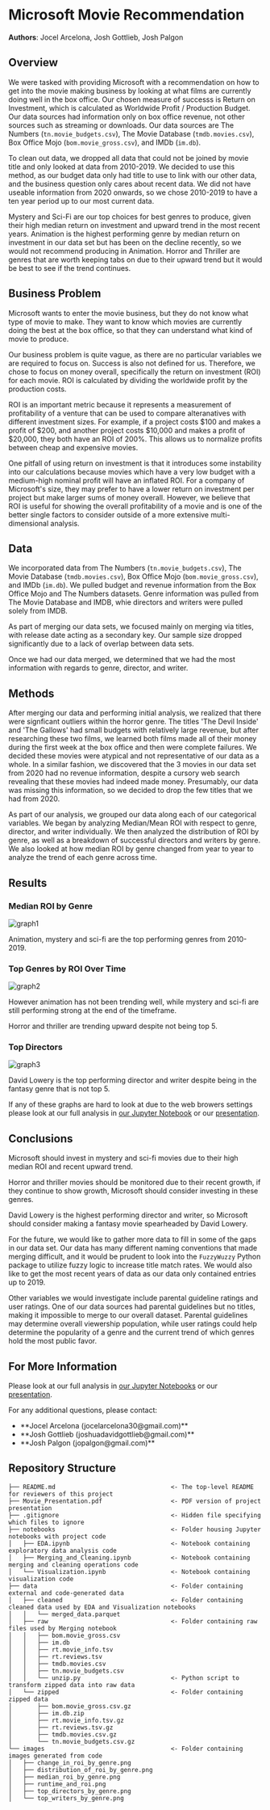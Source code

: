 # Microsoft Movie Recommendation

**Authors**: Jocel Arcelona, Josh Gottlieb, Josh Palgon

## Overview

We were tasked with providing Microsoft with a recommendation on how to get into the movie making business by looking at what films are currently doing well in the box office. Our chosen measure of successs is Return on Investment, which is calculated as Worldwide Profit / Production Budget. Our data sources had information only on box office revenue, not other sources such as streaming or downloads. Our data sources are The Numbers (`tn.movie_budgets.csv`), The Movie Database (`tmdb.movies.csv`), Box Office Mojo (`bom.movie_gross.csv`), and IMDb (`im.db`). 

To clean out data, we dropped all data that could not be joined by movie title and only looked at data from 2010-2019. We decided to use this method, as our budget data only had title to use to link with our other data, and the business question only cares about recent data. We did not have useable information from 2020 onwards, so we chose 2010-2019 to have a ten year period up to our most current data. 

Mystery and Sci-Fi are our top choices for best genres to produce, given their high median return on investment and upward trend in the most recent years. Animation is the highest performing genre by median return on investment in our data set but has been on the decline recently, so we would not recommend producing in Animation. Horror and Thriller are genres that are worth keeping tabs on due to their upward trend but it would be best to see if the trend continues. 


## Business Problem

Microsoft wants to enter the movie business, but they do not know what type of movie to make. They want to know which movies are currently doing the best at the box office, so that they can understand what kind of movie to produce.

Our business problem is quite vague, as there are no particular variables we are required to focus on. Success is also not defined for us. Therefore, we chose to focus on money overall, specifically the return on investment (ROI) for each movie. ROI is calculated by dividing the worldwide profit by the production costs.

ROI is an important metric because it represents a measurement of profitability of a venture that can be used to compare alteranatives with different investment sizes. For example, if a project costs $100 and makes a profit of $200, and another project costs $10,000 and makes a profit of $20,000, they both have an ROI of 200%. This allows us to normalize profits between cheap and expensive movies.

One pitfall of using return on investment is that it introduces some instability into our calculations because movies which have a very low budget with a medium-high nominal profit will have an inflated ROI. For a company of Microsoft's size, they may prefer to have a lower return on investment per project but make larger sums of money overall. However, we believe that ROI is useful for showing the overall profitability of a movie and is one of the better single factors to consider outside of a more extensive multi-dimensional analysis.


## Data

We incorporated data from The Numbers (`tn.movie_budgets.csv`), The Movie Database (`tmdb.movies.csv`), Box Office Mojo (`bom.movie_gross.csv`), and IMDb (`im.db`). We pulled budget and revenue information from the Box Office Mojo and The Numbers datasets. Genre information was pulled from The Movie Database and IMDB, whie directors and writers were pulled solely from IMDB.

As part of merging our data sets, we focused mainly on merging via titles, with release date acting as a secondary key. Our sample size dropped significantly due to a lack of overlap between data sets.

Once we had our data merged, we determined that we had the most information with regards to genre, director, and writer.


## Methods

After merging our data and performing initial analysis, we realized that there were signficant outliers within the horror genre. The titles 'The Devil Inside' and 'The Gallows' had small budgets with relatively large revenue, but after researching these two films, we learned both films made all of their money during the first week at the box office and then were complete failures. We decided these movies were atypical and not representative of our data as a whole. In a similar fashion, we discovered that the 3 movies in our data set from 2020 had no revenue information, despite a cursory web search revealing that these movies had indeed made money. Presumably, our data was missing this information, so we decided to drop the few titles that we had from 2020.

As part of our analysis, we grouped our data along each of our categorical variables. We began by analyzing Median/Mean ROI with respect to genre, director, and writer individually. We then analyzed the distribution of ROI by genre, as well as a breakdown of successful directors and writers by genre. We also looked at how median ROI by genre changed from year to year to analyze the trend of each genre across time.


## Results

### Median ROI by Genre
![graph1](./images/median_roi_by_genre.png)

Animation, mystery and sci-fi are the top performing genres from 2010-2019.

### Top Genres by ROI Over Time
![graph2](./images/change_in_roi_by_genre.png)

However animation has not been trending well, while mystery and sci-fi are still performing strong at the end of the timeframe. 

Horror and thriller are trending upward despite not being top 5. 

### Top Directors
![graph3](./images/top_directors_by_genre.png)

David Lowery is the top performing director and writer despite being in the fantasy genre that is not top 5.


If any of these graphs are hard to look at due to the web browers settings please look at our full analysis in [our Jupyter Notebook](./notebooks) or our [presentation](./Movie_Presentation.pdf).

## Conclusions

Microsoft should invest in mystery and sci-fi movies due to their high median ROI and recent upward trend.

Horror and thriller movies should be monitored due to their recent growth, if they continue to show growth, Microsoft should consider investing in these genres.

David Lowery is the highest performing director and writer, so Microsoft should consider making a fantasy movie spearheaded by David Lowery.

For the future, we would like to gather more data to fill in some of the gaps in our data set. Our data has many different naming conventions that made merging difficult, and it would be prudent to look into the `FuzzyWuzzy` Python package to utilize fuzzy logic to increase title match rates. We would also like to get the most recent years of data as our data only contained entries up to 2019.

Other variables we would investigate include parental guideline ratings and user ratings. One of our data sources had parental guidelines but no titles, making it impossible to merge to our overall dataset. Parental guidelines may determine overall viewership population, while user ratings could help determine the popularity of a genre and the current trend of which genres hold the most public favor.


## For More Information

Please look at our full analysis in [our Jupyter Notebooks](./notebooks) or our [presentation](./Movie_Presentation.pdf).

For any additional questions, please contact:

<ul>
    <li>**Jocel Arcelona (jocelarcelona30@gmail.com)**</li>
    <li>**Josh Gottlieb (joshuadavidgottlieb@gmail.com)**</li>
    <li>**Josh Palgon (jopalgon@gmail.com)**</li>
</ul>

## Repository Structure

```
├── README.md                                <- The top-level README for reviewers of this project
├── Movie_Presentation.pdf                   <- PDF version of project presentation
├── .gitignore                               <- Hidden file specifying which files to ignore
├── notebooks                                <- Folder housing Jupyter notebooks with project code
│   ├── EDA.ipynb                            <- Notebook containing exploratory data analysis code
│   ├── Merging_and_Cleaning.ipynb           <- Notebook containing merging and cleaning operations code
│   └── Visualization.ipynb                  <- Notebook containing visualization code
├── data                                     <- Folder containing external and code-generated data
│   ├── cleaned                              <- Folder containing cleaned data used by EDA and Visualization notebooks
│   │   └── merged_data.parquet              
│   ├── raw                                  <- Folder containing raw files used by Merging notebook
│   │   ├── bom.movie_gross.csv              
│   │   ├── im.db                            
│   │   ├── rt.movie_info.tsv                
│   │   ├── rt.reviews.tsv                   
│   │   ├── tmdb.movies.csv                  
│   │   ├── tn.movie_budgets.csv             
│   │   └── unzip.py                         <- Python script to transform zipped data into raw data
│   └── zipped                               <- Folder containing zipped data
│       ├── bom.movie_gross.csv.gz
│       ├── im.db.zip
│       ├── rt.movie_info.tsv.gz
│       ├── rt.reviews.tsv.gz
│       ├── tmdb.movies.csv.gz
│       └── tn.movie_budgets.csv.gz
└── images                                   <- Folder containing images generated from code
│   ├── change_in_roi_by_genre.png
│   ├── distribution_of_roi_by_genre.png
│   ├── median_roi_by_genre.png
│   ├── runtime_and_roi.png
│   ├── top_directors_by_genre.png
│   └── top_writers_by_genre.png

```